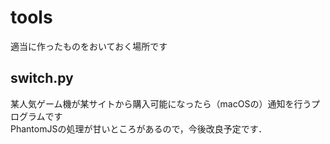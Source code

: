 # tools
適当に作ったものをおいておく場所です

## switch.py
某人気ゲーム機が某サイトから購入可能になったら（macOSの）通知を行うプログラムです  
PhantomJSの処理が甘いところがあるので，今後改良予定です．
